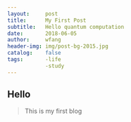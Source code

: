 ```yaml
---
layout:     post
title:      My First Post
subtitle:   Hello quantum computation
date:       2018-06-05
author:     wfang
header-img: img/post-bg-2015.jpg
catalog:    false
tags:       -life
            -study
---
```

## Hello
> This is my first blog
